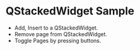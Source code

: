 # QStackedWidget Sample
* Add, Insert to a QStackedWidget.  
* Remove page from QStackedWidget.  
* Toggle Pages by pressing buttons.  
